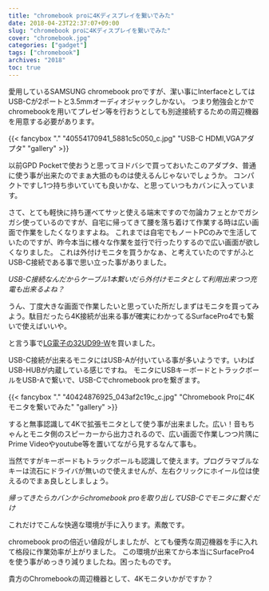 ```yaml
---
title: "chromebook proに4Kディスプレイを繋いでみた"
date: 2018-04-23T22:37:07+09:00
slug: "chromebook proに4Kディスプレイを繋いでみた"
cover: "chromebook.jpg"
categories: ["gadget"]
tags: ["chromebook"]
archives: "2018"
toc: true
---
```


愛用しているSAMSUNG chromebook proですが、潔い事にInterfaceとしてはUSB-Cが2ポートと3.5mmオーディオジャックしかない。
つまり勉強会とかでchromebookを用いてプレゼン等を行おうとしても別途接続するための周辺機器を用意する必要があります。

{{< fancybox "." "40554170941_5881c5c050_c.jpg" "USB-C HDMI,VGAアダプタ" "gallery" >}}

以前GPD Pocketで使おうと思ってヨドバシで買っておいたこのアダプタ、普通に使う事が出来たのでまぁ大抵のものは使えるんじゃないでしょうか。
コンパクトですし1つ持ち歩いていても良いかな、と思っていつもカバンに入っています。

さて、とても軽快に持ち運べてサッと使える端末ですので勿論カフェとかでガシガシ使っているのですが、自宅に帰ってきて腰を落ち着けて作業する時は広い画面で作業をしたくなりますよね。
これまでは自宅でもノートPCのみで生活していたのですが、昨今本当に様々な作業を並行で行ったりするので広い画面が欲しくなりました。
これは外付けモニタを買うかなぁ、と考えていたのですがふとUSB-C接続である事で思い立った事がありました。

*USB-C接続なんだからケーブル1本繋いだら外付けモニタとして利用出来つつ充電も出来るよね？*

うん、丁度大きな画面で作業したいと思っていた所だしまずはモニタを買ってみよう。駄目だったら4K接続が出来る事が確実にわかってるSurfacePro4でも繋いで使えばいいや。

と言う事で[LG電子の32UD99-W](https://amzn.to/2vDwvgz)を買いました。

USB-C接続が出来るモニタにはUSB-Aが付いている事が多いようです。いわばUSB-HUBが内蔵している感じですね。
モニタにUSBキーボードとトラックボールをUSB-Aで繋いで、USB-Cでchromebook proを繋ぎます。

{{< fancybox "." "40424876925_043af2c19c_c.jpg" "Chromebook Proに4Kモニタを繋いでみた" "gallery" >}}

すると無事認識して4Kで拡張モニタとして使う事が出来ました。広い！音もちゃんとモニタ側のスピーカーから出力されるので、広い画面で作業しつつ片隅にPrime Videoやyoutube等を置いてながら見するなんて事も。

当然ですがキーボードもトラックボールも認識して使えます。プログラマブルなキーは流石にドライバが無いので使えませんが、左右クリックにホイール位は使えるのでまぁ良しとしましょう。

*帰ってきたらカバンからchromebook proを取り出してUSB-Cでモニタに繋ぐだけ*

これだけでこんな快適な環境が手に入ります。素敵です。

chromebook proの倍近い値段がしましたが、とても優秀な周辺機器を手に入れて格段に作業効率が上がりました。
この環境が出来てから本当にSurfacePro4を使う事がめっきり減りましたね。困ったものです。

貴方のChromebookの周辺機器として、4Kモニタいかがですか？



